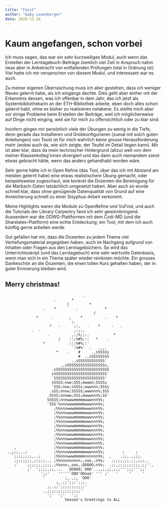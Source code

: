 ```yaml
---
title: "Fazit"
author: "Gaby Leuenberger"
date: 2020-12-24
---
```

# Kaum angefangen, schon vorbei

Ich muss sagen, das war ein sehr kurzweiliges Modul, auch wenn das Erstellen der Lerntagebuch-Beiträge ziemlich viel Zeit in Anspruch nahm (was aber in Anbetracht von entfallenden Prüfungen total in Ordnung ist). Viel hatte ich mir versprochen von diesem Modul, und interessant war es auch.

Zu meiner eigenen Überraschung muss ich aber gestehen, dass ich weniger Neues gelernt habe, als ich eingangs dachte. Dies geht aber einher mit der Erkenntnis dessen, was ich offenbar in dem Jahr, das ich jetzt als Systembibliothekarin an der ETH-Bibliothek arbeite, eben doch alles schon gelernt habt, ohne es bisher zu realisieren notabene. Es stellte mich aber vor einige Probleme beim Erstellen der Beiträge, weil ich möglicherweise auf Dinge nicht einging, weil sie für mich zu offensichtlich oder zu klar sind.

Insofern gingen mir persönlich viele der Übungen zu wenig in die Tiefe, denn gerade das Installieren und Grobkonfigurieren (zumal mit solch guten Anleitungen) von Tools ist für mich wahrlich keine grosse Herausforderung mehr (wobei auch da, wie sich zeigte, der Teufel im Detail liegen kann). Mir ist aber klar, dass da mein technischer Hintergrund (allzu) weit von dem meiner Klassenkolleg'innen divergiert und das dann auch niemandem sonst etwas gebracht hätte, wenn das anders gehandhabt worden wäre.

Sehr gerne hätte ich in Open Refine (das Tool, über das ich mit Abstand am meisten gelernt habe) eine etwas realistischere Übung gemacht, oder beispielsweise zugeschaut, wie konkret die Dozenten die Bereinigung für die Marbach-Daten tatsächlich umgesetzt haben. Aber auch so wurde schnell klar, dass ohne genügende Datenqualität von Grund auf eine Anreicherung schnell zu einer Sisyphus-Arbeit verkommt.

Meine Highlights waren die Module zu OpenRefine und VuFind, und auch die Tutorials der Library Carpentry fand ich sehr gewinnbringend. Ausserdem war die GDWG-Plattformen mit dem Codi-MD (und die Sharelatex-Plattform) eine echte Entdeckung; ein Tool, mit dem ich auch künftig gerne arbeiten werde.

Gut gefallen hat mir, dass die Dozenten zu jedem Thema viel Vertiefungsmaterial angegeben haben, auch im Nachgang aufgrund von Inhalten oder Fragen aus den Lerntagebüchern. So wird das Unterrichtsskript (und das Lerntagebuch) eine sehr wertvolle Datenbasis, wenn man sich in ein Thema später wieder reinknien möchte. Ein grosses Dankeschön an die Dozenten, die einen tollen Kurs gehalten haben, der in guter Erinnerung bleiben wird.

## Merry christmas!
     
                                       .
                          .       *
                                |         *
                     .    *         .            *
                                            /
                  *      .       ,    *          .    *
                                 `;.
                        *   -      ;:,   -    *     -   .
                .  -               ,:;:,
                       .          ,:;%;;:,           *
                            /    ::;%#%;::   *    .
                     *           ::;%#%;:'
                                  `:%#%'  .   .,,.
                           *    .    #     .,sSSSSs
                                     #  .,sSSSSSSSS
                                  .,sSSSSSSSSSSSS'
                             .,sSSSSSSSSSSSSSSSSSs,
                         .sSSSSSSSSSSSSSSSSSSSSSSSS
                         sSSSSSSSSSSSSSSSSSSSSSSSS'
                         `SSSSSSSSSSSSSSSSSSSSSSS'
                         sSSSS;nww;SSS;mwwwn;SSSSs
                         `SSS;nnw;sSSSs;wwwnnn;SSSs
                        .sSS;nnnw;SSSSS;wwwnnn%;SSS
                       .SSSS;nnnww;SSS;mwwwnnn%;SS'
                       SSSSS;nnnwwwmmmmmwwwnnn%%;
                       `SSS'%nnnwwwmmmmmwwwnnn%%;
                          ;%%nnnwwwmmmmmwwwnnn%%;
                          ;%%nnnwwwmmmmmwwwnnn%%;
                          ;%%nnnwwwmmmmmwwwnnn%%;
                          ;%%nnnwwwmmmmmwwwnnn%%;
                          ;%%nnnwwwmmmmmwwwnnn%%;
                          ;%%nnnwwwmmmmmwwwnnn%%;
                          ;%%nnnwwwmmmmmwwwnnn%%;
                          ;%%nnnwwwmmmmmwwwnnn%%;
                          ;%%nnnwwwmmmmmwwwnnn%%;
        ,                 ;%%nnnwwwmmmmmwwwnnn%%;
     .,;;;,.,;            ;%%nnnwwwmmmmmwwwnnn%%;        ;     ;
       `;;;;,;;;,.,;      ;%%nnnwwwmmmmmnnnnnn%%;  ,    .;;,.,;;;.
        ;;;;;;;;,;;;;;,., ;%%nnnnnnnnn;,ooo,;n%%;   ;;;;;,;;,;;,;;;,.
        ;'   `;;;;;;,;;;;.;%%nnn;,ooo,;OOOOO;n%%;  .;;,;;;;;;;;;;,;;'',
              ;'  ';;;;,;;,...   OOOOO;`OOO'..,,;,;;,;;;''';;;''';;'
                    ';;'    '''''`OOO'OOooo' ''' ;'   '     '     '
                     '         ;,.,;, `OOO'
                           ;,.;;';;;';,;.
                       ;,.;;';;;;;;;;;;;'
                     .,;;;;;;;;;;;;;;;'
                       ';'  ';'   ';;
                               Season's Greetings to ALL
                             
